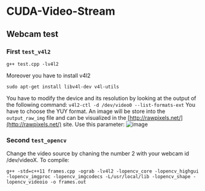 # CUDA-Video-Stream

## Webcam test
### First `test_v4l2`

```
g++ test.cpp -lv4l2
```
Moreover you have to install v4l2
```
sudo apt-get install libv4l-dev v4l-utils
```


You have to modify the device and its resolution by looking at the output of the following command:
`v4l2-ctl -d /dev/video0 --list-formats-ext`
You have to choose the YUY format. An image will be store into the `output_raw_img` file and can be visualized in the [http://rawpixels.net/](http://rawpixels.net/) site.
Use this parameter:
![image](https://user-images.githubusercontent.com/9128612/141523554-c8488fd3-daef-4083-b54d-d9b5dd531c02.png)


### Second `test_opencv`
Change the video source by chaning the number 2 with your webcam id /dev/videoX.
To compile:
```
g++ -std=c++11 frames.cpp -ograb -lv4l2 -lopencv_core -lopencv_highgui -lopencv_imgproc -lopencv_imgcodecs -L/usr/local/lib -lopencv_shape -lopencv_videoio -o frames.out
```
